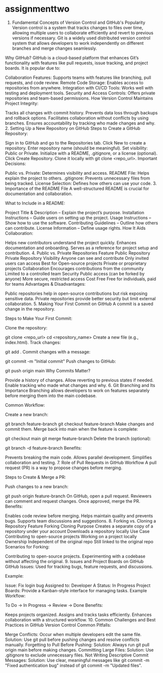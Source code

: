 # assignmenttwo
 
1. Fundamental Concepts of Version Control and GitHub's Popularity
Version control is a system that tracks changes to files over time, allowing multiple users to collaborate efficiently and revert to previous versions if necessary. Git is a widely used distributed version control system that allows developers to work independently on different branches and merge changes seamlessly.

Why GitHub?
GitHub is a cloud-based platform that enhances Git’s functionality with features like pull requests, issue tracking, and project boards. It is popular due to:

Collaboration Features: Supports teams with features like branching, pull requests, and code review.
Remote Code Storage: Enables access to repositories from anywhere.
Integration with CI/CD Tools: Works well with testing and deployment tools.
Security and Access Controls: Offers private repositories and team-based permissions.
How Version Control Maintains Project Integrity:

Tracks all changes with commit history.
Prevents data loss through backups and rollback options.
Facilitates collaboration without conflicts by using branches.
Ensures accountability by tracking who made changes and why.
2. Setting Up a New Repository on GitHub
Steps to Create a GitHub Repository:

Sign in to GitHub and go to the Repositories tab.
Click New to create a repository.
Enter repository name (should be meaningful).
Set visibility: Public or Private.
Initialize with a README, .gitignore, or a license (optional).
Click Create Repository.
Clone it locally with git clone <repo_url>.
Important Decisions:

Public vs. Private: Determines visibility and access.
README File: Helps explain the project to others.
.gitignore: Prevents unnecessary files from being tracked.
License Selection: Defines how others can use your code.
3. Importance of the README File
A well-structured README is crucial for documentation and collaboration.

What to Include in a README:

Project Title & Description – Explain the project’s purpose.
Installation Instructions – Guide users on setting up the project.
Usage Instructions – Show how to use the software.
Contributing Guidelines – Outline how others can contribute.
License Information – Define usage rights.
How It Aids Collaboration:

Helps new contributors understand the project quickly.
Enhances documentation and onboarding.
Serves as a reference for project setup and contribution.
4. Public vs. Private Repositories
Feature	Public Repository	Private Repository
Visibility	Anyone can see and contribute	Only invited users can access
Best for	Open-source projects	Private or proprietary projects
Collaboration	Encourages contributions from the community	Limited to a controlled team
Security	Public access (can be forked by anyone)	More secure, restricted access
Cost	Free	Free for individuals, paid for teams
Advantages & Disadvantages:

Public repositories help in open-source contributions but risk exposing sensitive data.
Private repositories provide better security but limit external collaboration.
5. Making Your First Commit on GitHub
A commit is a saved change in the repository.

Steps to Make Your First Commit:

Clone the repository:
 
git clone <repo_url>
cd <repository_name>
Create a new file (e.g., index.html).
Track changes:
 
git add .
Commit changes with a message:
 
git commit -m "Initial commit"
Push changes to GitHub:
 
git push origin main
Why Commits Matter?

Provide a history of changes.
Allow reverting to previous states if needed.
Enable tracking who made what changes and why.
6. Git Branching and Its Importance
Branching allows developers to work on features separately before merging them into the main codebase.

Common Workflow:

Create a new branch:
 
git branch feature-branch
git checkout feature-branch
Make changes and commit them.
Merge back into main when the feature is complete:
 
git checkout main
git merge feature-branch
Delete the branch (optional):
 
git branch -d feature-branch
Benefits:

Prevents breaking the main code.
Allows parallel development.
Simplifies collaboration and testing.
7. Role of Pull Requests in GitHub Workflow
A pull request (PR) is a way to propose changes before merging.

Steps to Create & Merge a PR:

Push changes to a new branch:
 
git push origin feature-branch
On GitHub, open a pull request.
Reviewers can comment and request changes.
Once approved, merge the PR.
Benefits:

Enables code review before merging.
Helps maintain quality and prevents bugs.
Supports team discussions and suggestions.
8. Forking vs. Cloning a Repository
Feature	Forking	Cloning
Purpose	Creates a separate copy of a repository under your account	Downloads a repository locally
Use Case	Contributing to open-source projects	Working on a project locally
Ownership	Independent of the original repo	Still linked to the original repo
Scenarios for Forking:

Contributing to open-source projects.
Experimenting with a codebase without affecting the original.
9. Issues and Project Boards on GitHub
GitHub Issues: Used for tracking bugs, feature requests, and discussions.

Example:

Issue: Fix login bug
Assigned to: Developer A
Status: In Progress
Project Boards: Provide a Kanban-style interface for managing tasks.
Example Workflow:

To Do → In Progress → Review → Done
Benefits:

Keeps projects organized.
Assigns and tracks tasks efficiently.
Enhances collaboration with a structured workflow.
10. Common Challenges and Best Practices in GitHub Version Control
Common Pitfalls:

Merge Conflicts: Occur when multiple developers edit the same file.
Solution: Use git pull before pushing changes and resolve conflicts manually.
Forgetting to Pull Before Pushing:
Solution: Always run git pull origin main before making changes.
Committing Large Files:
Solution: Use .gitignore to exclude unnecessary files.
Not Writing Descriptive Commit Messages:
Solution: Use clear, meaningful messages like git commit -m "Fixed authentication bug" instead of git commit -m "Updated files".



 
